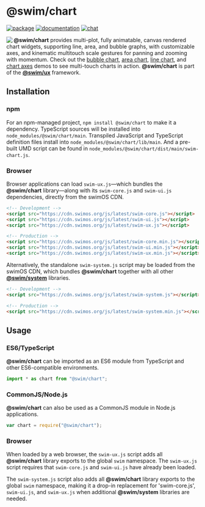 # @swim/chart

[![package](https://img.shields.io/npm/v/@swim/chart.svg)](https://www.npmjs.com/package/@swim/chart)
[![documentation](https://img.shields.io/badge/doc-TypeDoc-blue.svg)](https://docs.swimos.org/js/latest/modules/_swim_chart.html)
[![chat](https://img.shields.io/badge/chat-Gitter-green.svg)](https://gitter.im/swimos/community)

<a href="https://www.swimos.org"><img src="https://docs.swimos.org/readme/marlin-blue.svg" align="left"></a>

**@swim/chart** provides multi-plot, fully animatable, canvas rendered chart
widgets, supporting line, area, and bubble graphs, with customizable axes,
and kinematic multitouch scale gestures for panning and zooming with momentum.
Check out the [bubble chart](https://www.swimos.org/demo/chart/bubble.html),
[area chart](https://www.swimos.org/demo/chart/area.html),
[line chart](https://www.swimos.org/demo/chart/line.html), and
[chart axes](https://www.swimos.org/demo/chart/axes.html) demos to see
multi-touch charts in action.  **@swim/chart** is part of the
[**@swim/ux**](https://github.com/swimos/swim/tree/master/swim-system-js/swim-ux-js/@swim/ux) framework.

## Installation

### npm

For an npm-managed project, `npm install @swim/chart` to make it a dependency.
TypeScript sources will be installed into `node_modules/@swim/chart/main`.
Transpiled JavaScript and TypeScript definition files install into
`node_modules/@swim/chart/lib/main`.  And a pre-built UMD script can
be found in `node_modules/@swim/chart/dist/main/swim-chart.js`.

### Browser

Browser applications can load `swim-ux.js`—which bundles the **@swim/chart**
library—along with its `swim-core.js` and `swim-ui.js` dependencies, directly
from the swimOS CDN.

```html
<!-- Development -->
<script src="https://cdn.swimos.org/js/latest/swim-core.js"></script>
<script src="https://cdn.swimos.org/js/latest/swim-ui.js"></script>
<script src="https://cdn.swimos.org/js/latest/swim-ux.js"></script>

<!-- Production -->
<script src="https://cdn.swimos.org/js/latest/swim-core.min.js"></script>
<script src="https://cdn.swimos.org/js/latest/swim-ui.min.js"></script>
<script src="https://cdn.swimos.org/js/latest/swim-ux.min.js"></script>
```

Alternatively, the standalone `swim-system.js` script may be loaded
from the swimOS CDN, which bundles **@swim/chart** together with all other
[**@swim/system**](https://github.com/swimos/swim/tree/master/swim-system-js/@swim/system)
libraries.

```html
<!-- Development -->
<script src="https://cdn.swimos.org/js/latest/swim-system.js"></script>

<!-- Production -->
<script src="https://cdn.swimos.org/js/latest/swim-system.min.js"></script>
```

## Usage

### ES6/TypeScript

**@swim/chart** can be imported as an ES6 module from TypeScript and other
ES6-compatible environments.

```typescript
import * as chart from "@swim/chart";
```

### CommonJS/Node.js

**@swim/chart** can also be used as a CommonJS module in Node.js applications.

```javascript
var chart = require("@swim/chart");
```

### Browser

When loaded by a web browser, the `swim-ux.js` script adds all
**@swim/chart** library exports to the global `swim` namespace.
The `swim-ux.js` script requires that `swim-core.js` and `swim-ui.js`
have already been loaded.

The `swim-system.js` script also adds all **@swim/chart** library exports
to the global `swim` namespace, making it a drop-in replacement for
'swim-core.js', `swim-ui.js`, and `swim-ux.js` when additional
**@swim/system** libraries are needed.

